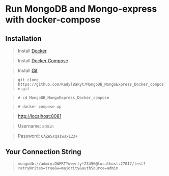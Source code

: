 # Run MongoDB and Mongo-express with docker-compose

## Installation

> Install [Docker](https://www.docker.com/get-started/)

> Install [Docker Compose](https://docs.docker.com/compose/install/)

> Install [Git](https://git-scm.com/downloads)

> `git clone https://github.com/KadylBakyt/MongoDB_MongoExpress_Docker_compose.git`

> `# cd MongoDB_MongoExpress_Docker_compose`

> `# docker compose up`

>  [http://localhost:8081](http://localhost:8081)

>  Username: `admin`

>  Password: `QAZWSXqazwsx123+` 

## Your Connection String

> `mongodb://admin:QWERTYqwerty!23456@localhost:27017/test?retryWrites=true&w=majority&authSource=admin`

